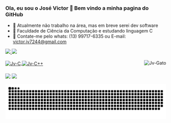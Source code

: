 ### Ola, eu sou o José Victor 👋 Bem vindo a minha pagina do GitHub

- 🔭 Atualmente não trabalho na área, mas em breve serei dev software
- 🌱 Faculdade de Ciência da Computação e estudando linguagem C
- 💬 Contate-me pelo whats: (13) 99717-6335 ou E-mail: victor.jv7244@gmail.com

 <div>
  <a href="https://github.com/Jv7244">
  <img height="180em" src="https://github-readme-stats.vercel.app/api?username=Jv7244&show_icons=true&theme=highcontrast&include_all_commits=true&count_private=true"/>
  <img height="180em" src="https://github-readme-stats.vercel.app/api/top-langs/?username=Jv7244&layout=compact&langs_count=7&theme=highcontrast"/>
</div>
  
  <div style="display: inline_block"><br>
  <img align="center" alt="Jv-C" height="30" width="40" src="https://cdn.jsdelivr.net/gh/devicons/devicon/icons/c/c-original.svg">
  <img align="center" alt="Jv-C++" height="30" width="40" src="https://cdn.jsdelivr.net/gh/devicons/devicon/icons/cplusplus/cplusplus-original.svg">
  <img align="right" alt="Jv-Gato" src="https://i.pinimg.com/originals/8e/90/ae/8e90ae261d9bf52464fb0043a9d51bfd.gif">
</div>
  
 ###
  
  <div>
      <a href="https://www.facebook.com/profile.php?viewas=100000686899395&id=100008442092161" target="_blank"><img src="https://img.shields.io/badge/Facebook-1877F2?style=for-the-badge&logo=facebook&logoColor=white"></a>
  <a href = "mailto:victor.jv7244@gmail.com"><img src="https://img.shields.io/badge/-Gmail-%23333?style=for-the-badge&logo=gmail&logoColor=white" target="_blank"></a>
   
   ![Snake animation](https://github.com/Jv7244/Jv7244/blob/output/github-contribution-grid-snake.svg)
    </div>
